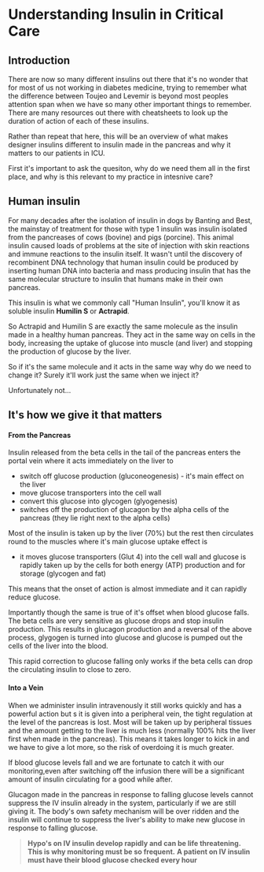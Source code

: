 # Understanding Insulin in Critical Care


## Introduction


There are now so many different insulins out there that it's no wonder that for most of us not working in diabetes medicine, trying to remember what the difference between Toujeo and Levemir is beyond most peoples attention span when we have so many other important things to remember. There are many resources out there with cheatsheets to look up the duration of action of each of these insulins.

Rather than repeat that here, this will be an overview of what makes designer insulins different to insulin made in the pancreas and why it matters to our patients in ICU. 


First it's important to ask the quesiton, why do we need them all in the first place, and why is this relevant to my practice in intesnive care?


## Human insulin


For many decades after the isolation of insulin in dogs by Banting and Best, the mainstay of treatment for those with type 1 insulin was insulin isolated from the pancreases of cows (bovine) and pigs (porcine). This animal insulin caused loads of problems at the site of injection with skin reactions and immune reactions to the insulin itself. It wasn't until the discovery of recombinent DNA technology that human insulin could be produced by inserting human DNA into bacteria and mass producing insulin that has the same molecular structure to insulin that humans make in their own pancreas.


This insulin is what we commonly call "Human Insulin", you'll know it as soluble insulin **Humilin S** or **Actrapid**.

So Actrapid and Humilin S are exactly the same molecule as the insulin made in a healthy human pancreas. They act in the same way on cells in the body, increasing the uptake of glucose into muscle (and liver) and stopping the production of glucose by the liver. 

So if it's the same molecule and it acts in the same way why do we need to change it? Surely it'll work just the same when we inject it?


Unfortunately not...


## It's how we give it that matters


#### From the Pancreas

Insulin released from the beta cells in the tail of the pancreas enters the portal vein where it acts immediately on the liver to

* switch off glucose production (gluconeogenesis) - it's main effect on the liver
* move glucose transporters into the cell wall
* convert this glucose into glycogen (glyogenesis)
* switches off the production of glucagon by the alpha cells of the pancreas (they lie right next to the alpha cells)


Most of the insulin is taken up by the liver (70%) but the rest then circulates round to the muscles where it's main glucose uptake effect is

* it moves glucose transporters (Glut 4) into the cell wall and glucose is rapidly taken up by the cells for both energy (ATP) production and for storage (glycogen and fat)


This means that the onset of action is almost immediate and it can rapidly reduce glucose.


Importantly though the same is true of it's offset when blood glucose falls. The beta cells are very sensitive as glucose drops and stop insulin production. This results in glucagon production and a reversal of the above process, glygogen is turned into glucose and glucose is pumped out the cells of the liver into the blood. 

This rapid correction to glucose falling only works if the beta cells can drop the circulating insulin to close to zero.


#### Into a Vein

When we administer insulin intravenously it still works quickly and has a powerful action but s it is given into a peripheral vein, the tight regulation at the level of the pancreas is lost. Most will be taken up by peripheral tissues and the amount getting to the liver is much less (normally 100% hits the liver first when made in the pancreas). This means it takes longer to kick in and we have to give a lot more, so the risk of overdoing it is much greater. 

If blood glucose levels fall and we are fortunate to catch it with our monitoring,even after switching off the infusion there will be a significant amount of insulin circulating for a good while after. 

Glucagon made in the pancreas in response to falling glucose levels cannot suppress the IV insulin already in the system, particularly if we are still giving it. The body's own safety mechanism will be over ridden and the insulin will continue to suppress the liver's ability to make new glucose in response to falling glucose. 



> **Hypo's on IV insulin develop rapidly and can be life threatening. This is why monitoring must be so frequent.**
> **A patient on IV insulin must have their blood glucose checked every hour**


